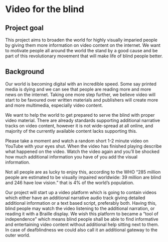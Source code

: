 # Video for the blind

## Project goal
This project aims to broaden the world for highly visually imparied people by giving them more information on video content on the internet. 
We want to motivate people all around the world the stand by a good cause and be part of this revolutionary movement that will make life of blind people better.

## Background
Our world is becoming digital with an incredible speed. Some say printed media is dying and we can see that people are reading more and more news on the internet. Taking one more step further, we believe video will start to be favoured over written materials and publishers will create more and more multimedia, especially video content. 

We want to help the world to get prepared to serve the blind with proper video material. There are already standards supporting additional narrative tracks on video content, however it is not wide-spread at all online, and majority of the currently available content lacks supporting this. 

Please take a moment and watch a random short 1-2 minute video on YouTube with your eyes shut. When the video has finished playing describe what happened on the video. Watch the video again and you’ll be shocked how much additional information you have of you add the visual information. 

Not all people are as lucky to enjoy this, according to the WHO “285 million people are estimated to be visually impaired worldwide: 39 million are blind and 246 have low vision.” that is 4% of the world’s population. 

Our project will start up a video platform which is going to contain videos which either have an additional narrative audio track giving detailed additional information or a text based script, preferably both. Having this, blind people may watch the video listening to the additional narration, or reading it with a Braille display. We wish this platform to became a “tool of independence” which means blind people shall be able to find informative and entertaining video content without additional help sitting next to them. In case of deafblindness we could also call it an additional gateway to the outer world.
